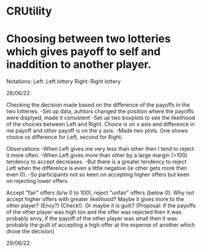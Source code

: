 # CRUtility

Choosing between two lotteries which gives payoff to self and inaddition to another player.
===
Notations:
Left: Left lottery
Right: Right lottery


28/06/22:

Checking the decision made based on the difference of the payoffs in the two lotteries.
-Set up data, auhtors changed the position where the payoffs were displyed, made it consistent
-Set up two boxplots to see the likelihood of the choices between Left and Right. Choice is on x axis and difference in me payoff and other payoff is on the y axis.
-Made two plots. One shows choice vs difference for Left, second for Right.

Observations
-When Left gives me very less than other then I tend to reject it more often.
-When Left gives more than other by a large margin (>100) tendency to accept decreases.
-But there is a greater tendency to reject Left when the difference is even a little negative (ie other gets more then even 0).
-So participants not so keen on accepting higher offers but keen on rejecting lower offers.

Accept "fair" offers (b/w 0 to 100), reject "unfair" offers (below 0). Why not accept higher offers with greater likelihood? Maybe it gives more to the other player? (Envy?) (Check!). Or maybe it is guilt? (Proposal: if the payoffs of the other player was high too and the offer was rejected then it was probably envy, if the payoff of the other player was small then it was probably the guilt of accepting a high offer at the expense of another which drove the decision)


29/06/22:
